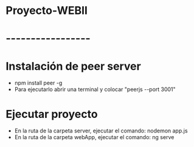 # Proyecto-WEBII

# -----------------
# Instalación de peer server
* npm install peer -g
* Para ejecutarlo abrir una terminal y colocar "peerjs --port 3001"

# Ejecutar proyecto
* En la ruta de la carpeta server, ejecutar el comando: nodemon app.js
* En la ruta de la carpeta webApp, ejecutar el comando: ng serve
